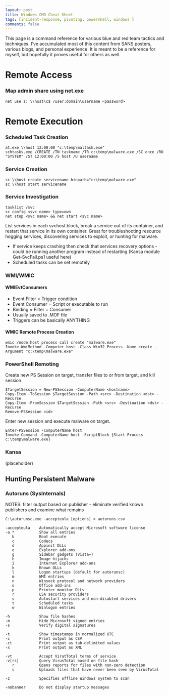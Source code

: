 ```yaml
---
layout: post
title: Windows CMD Cheat Sheet
tags: [incident-response, pivoting, powershell, windows ]
comments: false
---
```


This page is a command reference for various blue and red team tactics and techniques. I've accumulated most of this content from SANS posters, various blogs, and personal experience. It is meant to be a reference for myself, but hopefully it proves useful for others as well.

# Remote Access
### Map admin share using net.exe
```
net use z: \\host\c$ /user:domain\username <password>
```

# Remote Execution

### Scheduled Task Creation
```
at.exe \\host 12:00:00 "c:\temp\maltask.exe"
schtasks.exe /CREATE /TN taskname /TR c:\temp\malware.exe /SC once /RU "SYSTEM" /ST 12:00:00 /S host /U username
```

### Service Creation
```
sc \\host create servicename binpath="c:\temp\malware.exe"
sc \\host start servicename
```

### Service Investigation
```
tasklist /svc
sc config <svc name> type=own
net stop <svc name> && net start <svc name>
```
List services in each svchost block, break a service out of its container, and restart that service in its own container. Great for troubleshooting resource hogging services, discovering services to exploit, or hunting for malware.
- If service keeps crashing then check that services recovery options - could be running another program instead of restarting (Kansa module Get-SvcFail.ps1 useful here)
- Scheduled tasks can be set remotely

### WMI/WMIC
#### WMIEvtConsumers
- Event Filter = Trigger condition
- Event Consumer = Script or executable to run
- Binding = Filter + Consumer
- Usually saved to .MOF file
- Triggers can be basically ANYTHING

#### WMIC Remote Process Creation
```
wmic /node:host process call create "malware.exe"
Invoke-WmiMethod -Computer host -Class Win32_Process -Name create -Argument "c:\temp\malware.exe"
```

### PowerShell Remoting
Create new PS Session on target, transfer files to or from target, and kill session.
```
$TargetSession = New-PSSession -ComputerName <hostname>
Copy-Item -ToSession $TargetSession -Path <src> -Destination <dst> -Recurse
Copy-Item -FromSession $TargetSession -Path <src> -Destination <dst> -Recurse
Remove-PSSession <id>
```
Enter new session and execute malware on target.
```
Enter-PSSession -ComputerName host
Invoke-Command -ComputerName host -ScriptBlock {Start-Process c:\temp\malware.exe}
```

### Kansa
(placeholder)

## Hunting Persistent Malware

### Autoruns (SysInternals)
NOTES: filter output based on publisher - eliminate verified known publishers and examine what remains
```
C:\autorunsc.exe -accepteula [options] > autoruns.csv

-accepteula    Automatically accept Microsoft software license
-a *           Show all entries
   b           Boot execute
   c           Codecs
   d           Appinit DLLs
   e           Explorer add-ons
   g           Sidebar gadgets (Vista+)
   h           Image hijacks
   i           Internet Explorer add-ons
   k           Known DLLs
   l           Logon startups (default for autorunsc)
   m           WMI entries
   n           Winsock protocol and network providers
   o           Office add-ins
   p           Printer monitor DLLs
   r           LSA security providers
   s           Autostart services and non-disabled drivers
   t           Scheduled tasks
   w           Winlogon entries

-h             Show file hashes
-m             Hide Microsoft signed entries
-s             Verify digital signatures

-t             Show timestamps in normalized UTC
-c             Print output as CSV
-ct            Print output as tab-delimited values
-x             Print output as XML

-vt            Accept VirutTotal terms of service
-v[rs]         Query VirusTotal based on file hash
   r           Opens reports for files with non-zero detection
   s           Uploads files that have never been seen by VirusTotal

-z             Specifies offline Windows system to scan

-nobanner      Do not display startup messages
```
